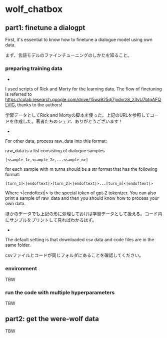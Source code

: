 # wolf_chatbox

## part1: finetune a dialogpt
First, it's essential to know how to finetune a dialogue model using own data. 

まず、言語モデルのファインチューニングのしかたを知ること。

### preparing training data

-
I used scripts of Rick and Morty for the learning data. The flow of finetuning is referred to https://colab.research.google.com/drive/15wa925dj7jvdvrz8_z3vU7btqAFQLVlG, thanks to the authors!

学習データとしてRick and Mortyの脚本を使った。上記のURLを参照してコードを作成した。著者たちのシェア、ありがとうございます！

-
For other data, process raw_data into this format:

raw_data is a list consisting of dialogue samples
```
[<sample_1>,<sample_2>,...<sample_n>]
```
for each sample with m turns should be a str format that has the following format:
```
[turn_1]<|endoftext|>[turn_2]<|endoftext|>...[turn_m]<|endoftext|>
```

Where <|endoftext|> is the special token of gpt-2 tokenizer. You can also print a sample of raw_data and then you should know how to process your own data. 

ほかのデータでも上記の形に処理しておけば学習データとして扱える。コード内にサンプルをプリントして見ればわかるはず。

-
The default setting is that downloaded csv data and code files are in the same folder. 

csvファイルとコードが同じフォルダにあることを確認してください。

### environment
TBW
### run the code with multiple hyperparameters
TBW
## part2: get the were-wolf data
TBW
